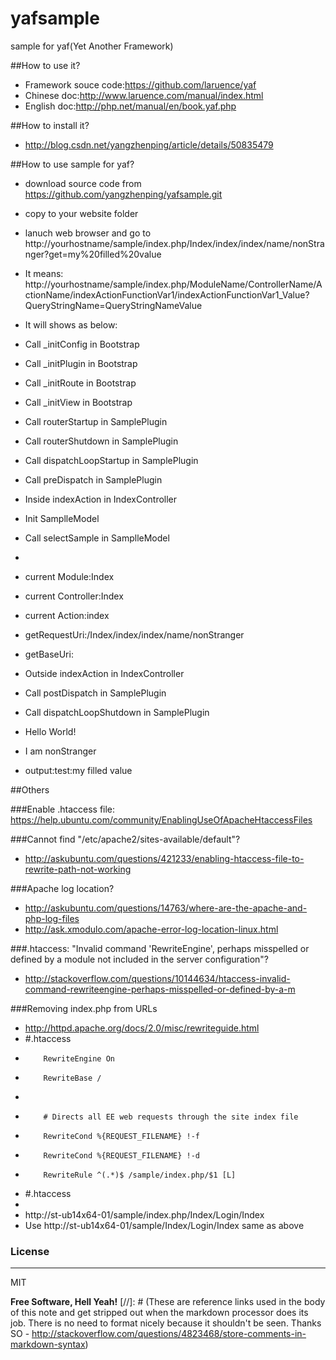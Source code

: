 # yafsample
sample for yaf(Yet Another Framework)

##How to use it?
  - Framework souce code:https://github.com/laruence/yaf
  - Chinese doc:http://www.laruence.com/manual/index.html
  - English doc:http://php.net/manual/en/book.yaf.php

##How to install it?
  - http://blog.csdn.net/yangzhenping/article/details/50835479

##How to use sample for yaf?
  - download source code from https://github.com/yangzhenping/yafsample.git
  - copy to your website folder
  - lanuch web browser and go to http://yourhostname/sample/index.php/Index/index/index/name/nonStranger?get=my%20filled%20value
  - It means: http://yourhostname/sample/index.php/ModuleName/ControllerName/ActionName/indexActionFunctionVar1/indexActionFunctionVar1_Value?QueryStringName=QueryStringNameValue

  - It will shows as below:
  - Call _initConfig in Bootstrap
  - Call _initPlugin in Bootstrap
  - Call _initRoute in Bootstrap
  - Call _initView in Bootstrap
  - Call routerStartup in SamplePlugin
  - Call routerShutdown in SamplePlugin
  - Call dispatchLoopStartup in SamplePlugin
  - Call preDispatch in SamplePlugin
  - Inside indexAction in IndexController
  - Init SamplleModel
  - Call selectSample in SamplleModel
  - 
  - current Module:Index
  - current Controller:Index
  - current Action:index
  - getRequestUri:/Index/index/index/name/nonStranger
  - getBaseUri:
  - Outside indexAction in IndexController
  - Call postDispatch in SamplePlugin
  - Call dispatchLoopShutdown in SamplePlugin
  - Hello World!
  - I am nonStranger
  - output:test:my filled value

##Others

###Enable .htaccess file:
https://help.ubuntu.com/community/EnablingUseOfApacheHtaccessFiles

###Cannot find "/etc/apache2/sites-available/default"?
  - http://askubuntu.com/questions/421233/enabling-htaccess-file-to-rewrite-path-not-working

###Apache log location?
  - http://askubuntu.com/questions/14763/where-are-the-apache-and-php-log-files
  - http://ask.xmodulo.com/apache-error-log-location-linux.html

###.htaccess: "Invalid command 'RewriteEngine', perhaps misspelled or defined by a module not included in the server configuration"?
  - http://stackoverflow.com/questions/10144634/htaccess-invalid-command-rewriteengine-perhaps-misspelled-or-defined-by-a-m

###Removing index.php from URLs
  - http://httpd.apache.org/docs/2.0/misc/rewriteguide.html
  - #.htaccess
  -         RewriteEngine On
  -         RewriteBase /
  - 
  -         # Directs all EE web requests through the site index file
  -         RewriteCond %{REQUEST_FILENAME} !-f
  -         RewriteCond %{REQUEST_FILENAME} !-d
  -         RewriteRule ^(.*)$ /sample/index.php/$1 [L]
  - #.htaccess
  - 
  - http://st-ub14x64-01/sample/index.php/Index/Login/Index
  - Use http://st-ub14x64-01/sample/Index/Login/Index same as above

### License

----

MIT



**Free Software, Hell Yeah!**
[//]: # (These are reference links used in the body of this note and get stripped out when the markdown processor does its job. There is no need to format nicely because it shouldn't be seen. Thanks SO - http://stackoverflow.com/questions/4823468/store-comments-in-markdown-syntax)
